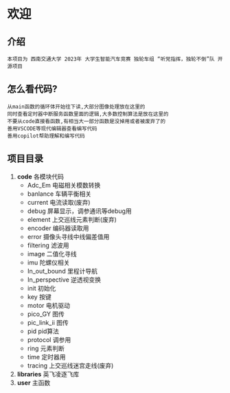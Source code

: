 # 欢迎

## 介绍

    本项目为 西南交通大学 2023年 大学生智能汽车竞赛 独轮车组 “听党指挥，独轮不倒”队 开源项目

## 怎么看代码?
    从main函数的循环体开始往下读,大部分图像处理放在这里的
    同时查看定时器中断服务函数里面的逻辑,大多数控制算法是放在这里的
    不要从code直接看函数,有相当大一部分函数是没掉用或者被废弃了的
    善用VSCODE等现代编辑器查看编写代码
    善用copilot帮助理解和编写代码


## 项目目录
1. **code** 各模块代码
    - Adc_Em 电磁相关模数转换
    - banlance 车辆平衡相关
    - current 电流读取(废弃)
    - debug 屏幕显示，调参通讯等debug用
    - element 上交巡线元素判断(废弃)
    - encoder 编码器读取用
    - error 摄像头寻线中线偏差值用
    - filtering 滤波用
    - image 二值化寻线
    - imu 陀螺仪相关
    - In_out_bound 里程计导航
    - In_perspective 逆透视变换
    - init 初始化
    - key 按键
    - motor 电机驱动
    - pico_GY 图传
    - pic_link_ii 图传
    - pid pid算法
    - protocol 调参用
    - ring 元素判断
    - time 定时器用
    - tracing 上交巡线迷宫走线(废弃)
2. **libraries** 英飞凌逐飞库
3. **user** 主函数

